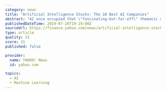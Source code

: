 ```yaml
---
category: news
title: "Artificial Intelligence Stocks: The 10 Best AI Companies"
abstract: "AI once occupied that \"fascinating-but-far-off\" thematic market sector, but the best artificial intelligence stocks to buy today use techniques like machine learning and neural networks routinely ..."
publishedDateTime: 2019-07-26T19:19:00Z
sourceUrl: https://finance.yahoo.com/news/artificial-intelligence-stocks-10-best-181036669.html
type: article
quality: 31
score: 31
published: false

provider:
  name: YAHOO! News
  id: yahoo.com

topics:
  - AI
  - Machine Learning
---
```

